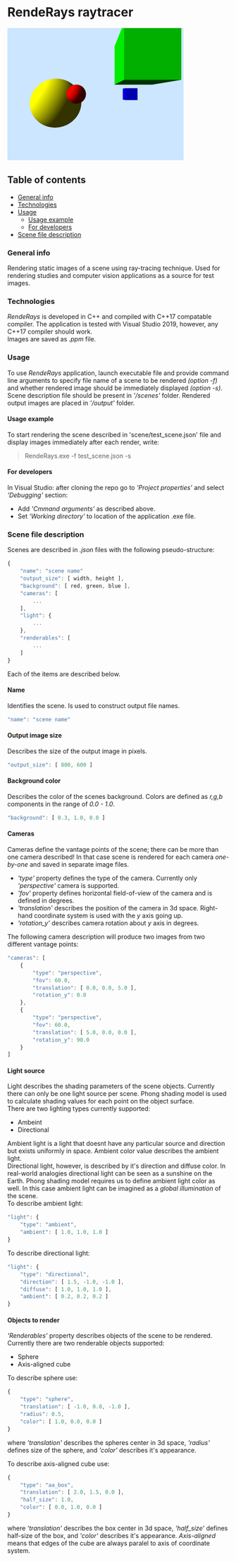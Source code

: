 # RendeRays raytracer
<img src="screenshot.jpg" alt="Screenshot" width="400"/>  

## Table of contents
* [General info](#general-info)
* [Technologies](#technologies)
* [Usage](#usage)
	* [Usage example](#usage-example)
	* [For developers](#for-developers)
* [Scene file description](#scene-file-description)
### General info
Rendering static images of a scene using ray-tracing technique. 
Used for rendering studies and computer vision applications as a source for test images.
### Technologies
*RendeRays* is developed in C++ and compiled with C++17 compatable compiler.
The application is tested with Visual Studio 2019, however, any C++17 compiler should work.  
Images are saved as *.ppm* file.
### Usage
To use *RendeRays* application, launch executable file and provide command line arguments to specify
file name of a scene to be rendered *(option -f)* and whether rendered image should be immediately displayed *(option -s)*.
Scene description file should be present in *'/scenes'* folder.
Rendered output images are placed in *'/output'* folder.
#### Usage example
To start rendering the scene described in 'scene/test_scene.json' file and display images immediately after each render, write:
> RendeRays.exe -f test_scene.json -s
#### For developers
In Visual Studio: after cloning the repo go to *'Project properties'* and select *'Debugging'* section:  
- Add *'Cmmand arguments'* as described above.
- Set *'Working directory'* to location of the application .exe file.
### Scene file description
Scenes are described in *.json* files with the following pseudo-structure:
```javascript
{
	"name": "scene name"
	"output_size": [ width, height ],
	"background": [ red, green, blue ],
	"cameras": [
		...
	],
	"light": {
		...
	},
	"renderables": [
		...
	]
}
```  
Each of the items are described below.
#### Name
Identifies the scene. Is used to construct output file names.
```javascript
"name": "scene name"
```  
#### Output image size
Describes the size of the output image in pixels.
```javascript
"output_size": [ 800, 600 ]
```  
#### Background color
Describes the color of the scenes background. Colors are defined as *r,g,b* components in the range of *0.0 - 1.0*.
```javascript
"background": [ 0.3, 1.0, 0.0 ]
```  
#### Cameras
Cameras define the vantage points of the scene; there can be more than one camera described! In that case 
scene is rendered for each camera *one-by-one* and saved in separate image files.  
- *'type'* property defines the type of the camera. Currently only *'perspective'* camera is supported.  
- *'fov'* property defines horizontal field-of-view of the camera and is defined in degrees.  
- *'translation'* describes the position of the camera in 3d space. Right-hand coordinate system is used
with the *y* axis going up.  
- *'rotation_y'* describes camera rotation about *y* axis in degrees.  

The following camera description will produce two images from two different vantage points:  
```javascript
"cameras": [
	{
		"type": "perspective",
		"fov": 60.0,
		"translation": [ 0.0, 0.0, 5.0 ],
		"rotation_y": 0.0
	},
	{
		"type": "perspective",
		"fov": 60.0,
		"translation": [ 5.0, 0.0, 0.0 ],
		"rotation_y": 90.0
	}
]
```  
#### Light source
Light describes the shading parameters of the scene objects. Currently there can only be one light source per scene. 
Phong shading model is used to calculate shading values for each point on the object surface.  
There are two lighting types currently supported:  
- Ambeint
- Directional  

Ambient light is a light that doesnt have any particular source and direction but exists uniformly in space. Ambient color 
value describes the ambient light.  
Directional light, however, is described by it's direction and diffuse color. In real-world analogies directional light can be seen
as a sunshine on the Earth. Phong shading model requires us to define ambient light color as well. In this case ambient light can
be imagined as a *global illumination* of the scene.  
To describe ambient light:
```javascript
"light": {
	"type": "ambient",
	"ambient": [ 1.0, 1.0, 1.0 ]
}
```  
To describe directional light:  
```javascript
"light": {
	"type": "directional",
	"direction": [ 1.5, -1.0, -1.0 ],
	"diffuse": [ 1.0, 1.0, 1.0 ],
	"ambient": [ 0.2, 0.2, 0.2 ]
}
```  
#### Objects to render
*'Renderables'* property describes objects of the scene to be rendered. 
Currently there are two renderable objects supported:  
- Sphere
- Axis-aligned cube  

To describe sphere use:
```javascript
{
    "type": "sphere",
    "translation": [ -1.0, 0.0, -1.0 ],
    "radius": 0.5,
    "color": [ 1.0, 0.0, 0.0 ]
}
```  
where *'translation'* describes the spheres center in 3d space, *'radius'* defines size of the sphere,
and *'color'* describes it's appearance.  

To describe axis-aligned cube use:  
```javascript
{
    "type": "aa_box",
    "translation": [ 2.0, 1.5, 0.0 ],
    "half_size": 1.0,
    "color": [ 0.0, 1.0, 0.0 ]
}
```  
where *'translation'* describes the box center in 3d space, *'half_size'* defines half-size of the box,
and *'color'* describes it's appearance.  *Axis-aligned* means that edges of the cube are always paralel to axis of
coordinate system.